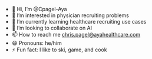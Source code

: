 - 👋 Hi, I’m @Cpagel-Aya
- 👀 I’m interested in physician recruiting problems
- 🌱 I’m currently learning healthcare recruiting use cases
- 💞️ I’m looking to collaborate on AI
- 📫 How to reach me chris.pagel@ayahealthcare.com
- 😄 Pronouns: he/him
- ⚡ Fun fact: I like to ski, game, and cook

<!---
Cpagel-Aya/Cpagel-Aya is a ✨ special ✨ repository because its `README.md` (this file) appears on your GitHub profile.
You can click the Preview link to take a look at your changes.
--->
